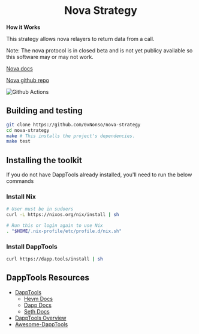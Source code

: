 # <h1 align="center"> Nova Strategy </h1>

**How it Works**

This strategy allows nova relayers to return data from a call. 

Note: The nova protocol is in closed beta and is not yet publicy available so this software may or may not work.

[Nova docs](https://docs.rari.capital/nova/)

[Nova github repo](https://github.com/Rari-Capital/nova)

![Github Actions](https://github.com/0xNonso/nova-strategy/workflows/Tests/badge.svg)

## Building and testing

```sh
git clone https://github.com/0xNonso/nova-strategy
cd nova-strategy
make # This installs the project's dependencies.
make test
```



## Installing the toolkit

If you do not have DappTools already installed, you'll need to run the below
commands

### Install Nix

```sh
# User must be in sudoers
curl -L https://nixos.org/nix/install | sh

# Run this or login again to use Nix
. "$HOME/.nix-profile/etc/profile.d/nix.sh"
```

### Install DappTools

```sh
curl https://dapp.tools/install | sh
```

## DappTools Resources

* [DappTools](https://dapp.tools)
    * [Hevm Docs](https://github.com/dapphub/dapptools/blob/master/src/hevm/README.md)
    * [Dapp Docs](https://github.com/dapphub/dapptools/tree/master/src/dapp/README.md)
    * [Seth Docs](https://github.com/dapphub/dapptools/tree/master/src/seth/README.md)
* [DappTools Overview](https://www.youtube.com/watch?v=lPinWgaNceM)
* [Awesome-DappTools](https://github.com/rajivpo/awesome-dapptools)

